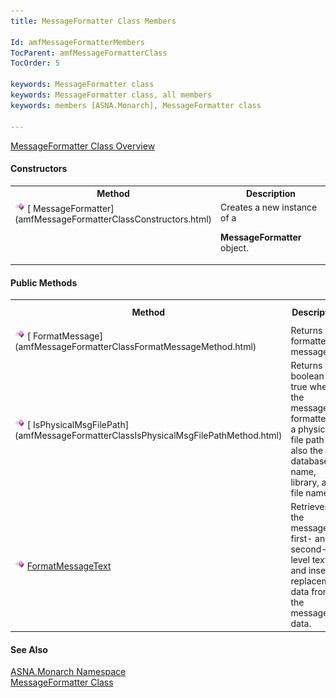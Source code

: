 ```yaml
---
title: MessageFormatter Class Members

Id: amfMessageFormatterMembers
TocParent: amfMessageFormatterClass
TocOrder: 5

keywords: MessageFormatter class
keywords: MessageFormatter class, all members
keywords: members [ASNA.Monarch], MessageFormatter class

---
```


[ MessageFormatter Class Overview](amfMessageFormatterClass.html) 
<!--mine -->

#### Constructors
<table class="mytable" cellspacing="0" cellpadding="4" width="90%">
          <colgroup>
            <col width="20%" />
            <col width="70%" />
          </colgroup>
          <tr>
            <th>Method</th>
            <th>Description</th>
          </tr>
          <tr valign="top">
            <td>  <img height="16" alt="constructor" src="Images/Constructor.bmp" width="16" border="0" />
              [
              MessageFormatter](amfMessageFormatterClassConstructors.html)
            </td>
            <td>Creates a new instance of a

 **MessageFormatter**  object.</td>
          </tr>
</table>

<!--mine -->

#### Public Methods
<table class="mytable" cellspacing="0" cellpadding="4" width="90%">
          <colgroup>
            <col width="20%" />
            <col width="70%" />
          </colgroup>
          <tr>
            <th style="height: 31px">Method</th>
            <th style="height: 31px">Description</th>
          </tr>
          <tr>
            <td>  <img height="16" alt="public method" src="Images/Methods.bmp" width="16" border="0" />
              [
              FormatMessage](amfMessageFormatterClassFormatMessageMethod.html)
            </td>
            <td>Returns a formatted
            message.</td>
          </tr>
          <tr>
            <td>  <img height="16" alt="public method" src="Images/Methods.bmp" width="16" border="0" />
              [
              IsPhysicalMsgFilePath](amfMessageFormatterClassIsPhysicalMsgFilePathMethod.html)
            </td>
            <td>Returns boolean true when
            the message formatted is a physical file path and also
            the database name, library, and file name.</td>
          </tr>
           <tr>
            <td>  <img height="16" alt="public method" src="Images/Methods.bmp" width="16" border="0" />
              <a shape="rect" href="amfMessageFormatterClassFormatMessageTextMethod.htm">
              FormatMessageText</a>
            </td>
            <td>Retrieves the message's first- and second-level text and inserts 
			replacement data from the message data.</td>
          </tr>
</table>

#### See Also
[ASNA.Monarch
      Namespace](amfMonarchNamespace.html)
      <br />
      [
      MessageFormatter Class](amfMessageFormatterClass.html)
      <p />  


